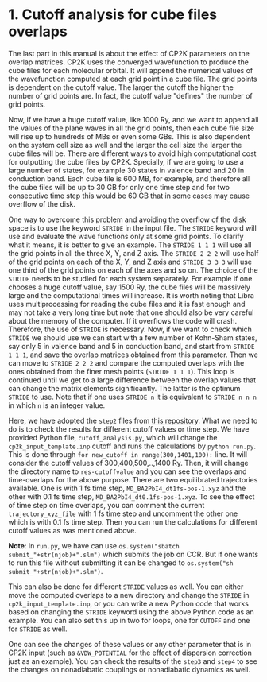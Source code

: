 # 1. Cutoff analysis for cube files overlaps

The last part in this manual is about the effect of CP2K parameters on the overlap matrices. CP2K uses the converged wavefunction to produce the cube files for each molecular 
orbital. It will append the numerical values of the wavefunction computed at each grid point in a cube file. The grid points is dependent on the cutoff value. 
The larger the cutoff the higher the number of grid points are. In fact, the cutoff value "defines" the number of grid points. 

Now, if we have a huge cutoff value, like 1000 Ry, and we want to append all the values of the plane waves in all the grid points, then each cube file size will rise up to
hundreds of MBs or even some GBs. This is also dependent on the system cell size as well and the larger the cell size the larger the cube files will be. There are different 
ways to avoid high computational cost for outputting the cube files by CP2K. Specially, if we are going to use a large number of states, for example 30 states in valence 
band and 20 in conduction band. Each cube file is 600 MB, for example, and therefore all the cube files will be up to 30 GB for only one time step and for two consecutive 
time step this would be 60 GB that in some cases may cause overflow of the disk.

One way to overcome this problem and avoiding the overflow of the disk space is to use the keyword `STRIDE` in the input file. The `STRIDE` keyword will use and evaluate 
the wave functions only at some grid points. To clarify what it means, it is better to give an example. The `STRIDE 1 1 1` will use all the grid points in all the three X, Y, 
and Z axis. The `STRIDE 2 2 2` will use half of the grid points on each of the X, Y, and Z axis and `STRIDE 3 3 3` will use one third of the grid points on each of the axes and 
so on. The choice of the `STRIDE` needs to be studied for each system separately. For example if one chooses a huge cutoff value, say 1500 Ry, the cube files will be massively 
large and the computational times will increase. It is worth noting that Libra uses multiprocessing for reading the cube files and it is fast enough and may not take a very long 
time but note that one should also be very careful about the memory of the computer. If it overflows the code will crash. Therefore, the use of `STRIDE` is necessary. Now, if we 
want to check which `STRIDE` we should use we can start with a few number of Kohn-Sham states, say only 5 in valence band and 5 in conduction band, and start from `STRIDE 1 1 1`, 
and save the overlap matrices obtained from this parameter. Then we can move to `STRIDE 2 2 2` and compare the computed overlaps with the ones obtained from the finer mesh points 
(`STRIDE 1 1 1`). This loop is continued until we get to a large difference between the overlap values that can change the matrix elements significantly. The latter is the optimum 
`STRIDE` to use. Note that if one uses `STRIDE n` it is equivalent to `STRIDE n n n` in which `n` is an integer value.

Here, we have adopted the `step2` files from [this repository](https://github.com/AkimovLab/Project_CsPbI3_MB_vs_SP). What we need to do is to check the results for different 
cutoff values or time step. We have provided Python file, `cutoff_analysis.py`, which will change the `cp2k_input_template.inp` cutoff and 
runs the calculations by `python run.py`. This is done through `for new_cutoff in range(300,1401,100):` line. It will consider the cutoff values of 300,400,500,..,1400 Ry. 
Then, it will change the directory name to `res-cutoffvalue` and you can see the overlaps and time-overlaps for the above purpose. 
There are two equilibrated trajectories available. One is with 1 fs time step, `MD_BA2PbI4_dt1fs-pos-1.xyz` and the other with 0.1 fs time step, `MD_BA2PbI4_dt0.1fs-pos-1.xyz`.
To see the effect of time step on time overlaps, you can comment the current `trajectory_xyz_file` with 1 fs time step and uncomment the other one which is with 0.1 fs time 
step. Then you can run the calculations for different cutoff values as was mentioned above.

**Note**: In `run.py`, we have can use `os.system("sbatch submit_"+str(njob)+".slm")` which submits the job on CCR. But if one wants to run this file without submitting it can be changed 
to `os.system("sh submit_"+str(njob)+".slm")`.

This can also be done for different `STRIDE` values as well. You can either move the computed overlaps to a new directory and change the `STRIDE` in `cp2k_input_template.inp`, 
or you can write a new Python code that works based on changing the `STRIDE` keyword using the above Python code as an example. You can also set this up in two
for loops, one for `CUTOFF` and one for `STRIDE` as well.

One can see the changes of these values or any other parameter that is in CP2K input (such as `&VDW_POTENTIAL` for the effect of dispersion correction just as an example).
You can check the results of the `step3` and `step4` to see the changes on nonadiabatic couplings or nonadiabatic dynamics as well.
